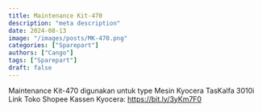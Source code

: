 ```yaml
---
title: Maintenance Kit-470
description: "meta description"
date: 2024-08-13
image: "/images/posts/MK-470.png"
categories: ["Sparepart"]
authors: ["Cango"]
tags: ["Sparepart"]
draft: false
---
```


Maintenance Kit-470 digunakan untuk type Mesin Kyocera TasKalfa 3010i 
Link Toko Shopee Kassen Kyocera: https://bit.ly/3yKm7F0
